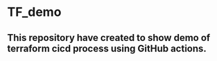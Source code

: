 # TF_demo
## This repository have created to show demo of terraform cicd process using GitHub actions.
